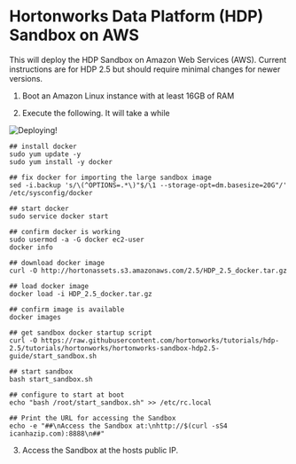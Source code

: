 # Hortonworks Data Platform (HDP) Sandbox on AWS

This will deploy the HDP Sandbox on Amazon Web Services (AWS).
Current instructions are for HDP 2.5 but should require minimal changes for newer versions.

1. Boot an Amazon Linux instance with at least 16GB of RAM

2. Execute the following. It will take a while

![Deploying!](https://imgs.xkcd.com/comics/compiling.png)

```
## install docker
sudo yum update -y
sudo yum install -y docker

## fix docker for importing the large sandbox image
sed -i.backup 's/\(^OPTIONS=.*\)"$/\1 --storage-opt=dm.basesize=20G"/' /etc/sysconfig/docker

## start docker
sudo service docker start

## confirm docker is working
sudo usermod -a -G docker ec2-user
docker info

## download docker image
curl -O http://hortonassets.s3.amazonaws.com/2.5/HDP_2.5_docker.tar.gz

## load docker image
docker load -i HDP_2.5_docker.tar.gz
 
## confirm image is available
docker images

## get sandbox docker startup script
curl -O https://raw.githubusercontent.com/hortonworks/tutorials/hdp-2.5/tutorials/hortonworks/hortonworks-sandbox-hdp2.5-guide/start_sandbox.sh

## start sandbox
bash start_sandbox.sh

## configure to start at boot
echo "bash /root/start_sandbox.sh" >> /etc/rc.local

## Print the URL for accessing the Sandbox
echo -e "##\nAccess the Sandbox at:\nhttp://$(curl -sS4 icanhazip.com):8888\n##"
```

3. Access the Sandbox at the hosts public IP.
